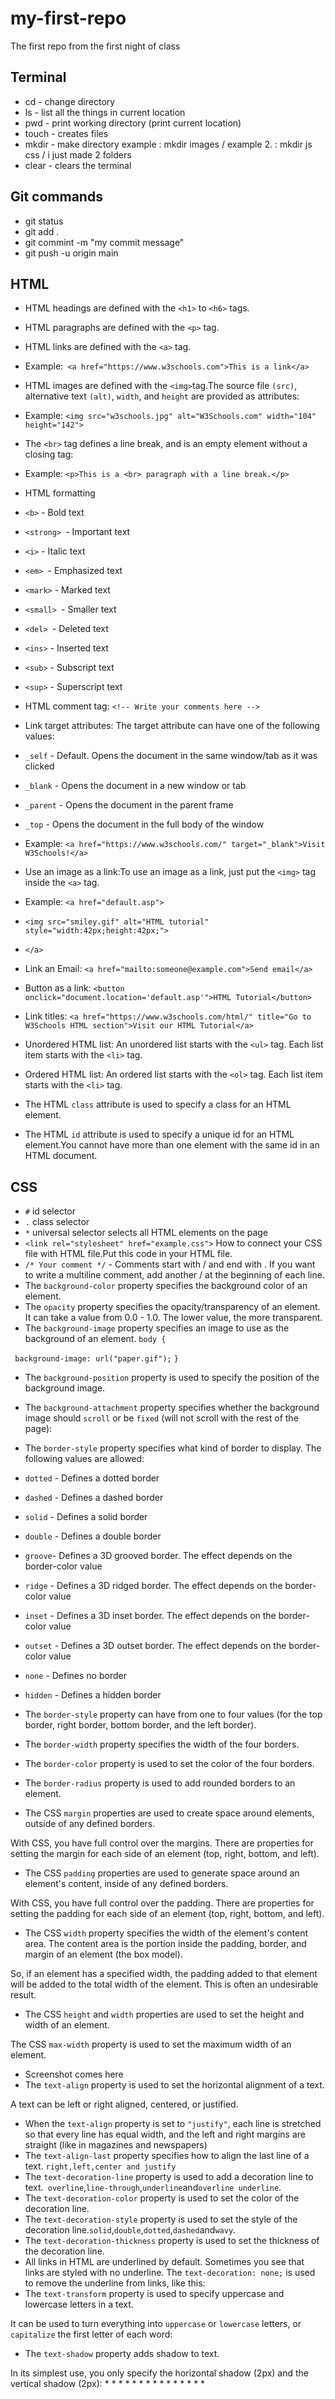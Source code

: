 # my-first-repo
The first repo from the first night of class

## Terminal

* cd - change directory
* ls - list all the things in current location
* pwd - print working directory (print current location)
* touch - creates files
* mkdir - make directory   example : mkdir images /  example 2. : mkdir js css / i just made 2 folders
* clear -  clears the terminal

## Git commands

* git status
* git add . 
* git commint -m "my commit message"
* git push -u origin main

## HTML

* HTML headings are defined with the ``` <h1> ``` to ``` <h6> ``` tags.
* HTML paragraphs are defined with the ``` <p> ``` tag.

* HTML links are defined with the ``` <a> ``` tag.
* Example:``` <a href="https://www.w3schools.com">This is a link</a>```
* HTML images are defined with the ``` <img> ```tag.The source file ```(src)```, alternative text ```(alt)```, ```width```, and ```height``` are provided as attributes:
* Example: ```<img src="w3schools.jpg" alt="W3Schools.com" width="104" height="142">```
* The ```<br>``` tag defines a line break, and is an empty element without a closing tag:
* Example: ```<p>This is a <br> paragraph with a line break.</p>```
* HTML formatting
* ```<b>``` - Bold text
* ```<strong> ```- Important text
* ```<i>``` - Italic text
* ```<em> ```- Emphasized text
* ```<mark>``` - Marked text
* ```<small> ```- Smaller text
* ```<del> ```- Deleted text
* ```<ins>``` - Inserted text
* ```<sub>``` - Subscript text
* ```<sup>``` - Superscript text
* HTML comment tag: ```<!-- Write your comments here -->```
* Link target attributes: The target attribute can have one of the following values:

* ```_self``` - Default. Opens the document in the same window/tab as it was clicked
* ```_blank``` - Opens the document in a new window or tab
* ```_parent``` - Opens the document in the parent frame
* ```_top``` - Opens the document in the full body of the window
* Example: ```<a href="https://www.w3schools.com/" target="_blank">Visit W3Schools!</a>```
* Use an image as a link:To use an image as a link, just put the ```<img>``` tag inside the ```<a>``` tag.
* Example: ```<a href="default.asp">```

* ```<img src="smiley.gif" alt="HTML tutorial" style="width:42px;height:42px;">```

* ```</a>```

* Link an Email: ```<a href="mailto:someone@example.com">Send email</a>```

* Button as a link: ```<button onclick="document.location='default.asp'">HTML Tutorial</button>```

* Link titles: ```<a href="https://www.w3schools.com/html/" title="Go to W3Schools HTML section">Visit our HTML Tutorial</a>```

* Unordered HTML list: An unordered list starts with the ```<ul>``` tag. Each list item starts with the ```<li>``` tag. 

* Ordered HTML list: An ordered list starts with the ```<ol>``` tag. Each list item starts with the ```<li>``` tag.

* The HTML ```class``` attribute is used to specify a class for an HTML element.

* The HTML ```id``` attribute is used to specify a unique id for an HTML element.You cannot have more than one element with the same id in an HTML document.

## CSS

* ```#``` id selector
* ```.``` class selector
* ```*``` universal selector selects all HTML elements on the page
* ```<link rel="stylesheet" href="example.css">``` How to connect your CSS file with HTML file.Put this code in your HTML file.
* ``` /* Your comment */ ```  - Comments start with / and end with . If you want to write a multiline comment, add another / at the beginning of each line.
* The ```background-color``` property specifies the background color of an element.
* The ```opacity``` property specifies the opacity/transparency of an element. It can take a value from 0.0 - 1.0. The lower value, the more transparent.
* The ```background-image``` property specifies an image to use as the background of an element. ```body { ```

 ``` background-image: url("paper.gif");```
```}```
* The ```background-position``` property is used to specify the position of the background image.
* The ```background-attachment``` property specifies whether the background image should ```scroll``` or be ```fixed``` (will not scroll with the rest of the page): 

* The ```border-style``` property specifies what kind of border to display.
The following values are allowed:
* ```dotted``` - Defines a dotted border
* ```dashed``` - Defines a dashed border
* ```solid``` - Defines a solid border
* ```double``` - Defines a double border
* ```groove```- Defines a 3D grooved border. The effect depends on the border-color value
* ```ridge``` - Defines a 3D ridged border. The effect depends on the border-color value
* ```inset``` - Defines a 3D inset border. The effect depends on the border-color value
* ```outset``` - Defines a 3D outset border. The effect depends on the border-color value
* ```none``` - Defines no border
* ```hidden``` - Defines a hidden border
* The ```border-style``` property can have from one to four values (for the top border, right border, bottom border, and the left border).
* The ```border-width``` property specifies the width of the four borders.
* The ```border-color``` property is used to set the color of the four borders.
* The ```border-radius``` property is used to add rounded borders to an element.
* The CSS ```margin``` properties are used to create space around elements, outside of any defined borders.

With CSS, you have full control over the margins. There are properties for setting the margin for each side of an element (top, right, bottom, and left).
* The CSS ```padding``` properties are used to generate space around an element's content, inside of any defined borders.

With CSS, you have full control over the padding. There are properties for setting the padding for each side of an element (top, right, bottom, and left).
* The CSS ```width``` property specifies the width of the element's content area. The content area is the portion inside the padding, border, and margin of an element (the box model).

So, if an element has a specified width, the padding added to that element will be added to the total width of the element. This is often an undesirable result.
* The CSS ```height``` and ```width``` properties are used to set the height and width of an element.

The CSS ```max-width``` property is used to set the maximum width of an element.
* Screenshot comes here
* The ```text-align``` property is used to set the horizontal alignment of a text.

A text can be left or right aligned, centered, or justified.
* When the ```text-align``` property is set to ```"justify"```, each line is stretched so that every line has equal width, and the left and right margins are straight (like in magazines and newspapers)
* The ```text-align-last``` property specifies how to align the last line of a text. ```right,left,center and justify```
* The ```text-decoration-line``` property is used to add a decoration line to text.``` overline```,```line-through```,```underline```and```overline underline```.
* The ```text-decoration-color``` property is used to set the color of the decoration line.
* The ```text-decoration-style``` property is used to set the style of the decoration line.```solid```,```double```,```dotted```,```dashed```and```wavy```.
* The ```text-decoration-thickness``` property is used to set the thickness of the decoration line.
* All links in HTML are underlined by default. Sometimes you see that links are styled with no underline. The ```text-decoration: none;``` is used to remove the underline from links, like this:
* The ```text-transform``` property is used to specify uppercase and lowercase letters in a text.

It can be used to turn everything into ```uppercase``` or ```lowercase``` letters, or ```capitalize``` the first letter of each word:
* The ```text-shadow``` property adds shadow to text.

In its simplest use, you only specify the horizontal shadow (2px) and the vertical shadow (2px):
* 
* 
* 
* 
* 
* 
* 
* 
* 
* 
* 
* 
* 
* 
* 







